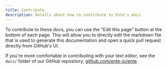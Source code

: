```yaml
---
title: Contribute
description: Details about how to contribute to Ente's docs
---
```


To contribute to these docs, you can use the "Edit this page" button at the
bottom of each page. This will allow you to directly edit the markdown file that
is used to generate this documentation and open a quick pull request directly
from GitHub's UI.

If you're more comfortable in contributing with your text editor, see the
`docs/` folder of our GitHub repository,
[github.com/ente-io/ente](https://github.com/ente-io/ente).
